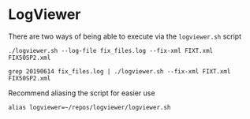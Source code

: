 LogViewer
===========================

There are two ways of being able to execute via the `logviewer.sh` script
```
./logviewer.sh --log-file fix_files.log --fix-xml FIXT.xml FIX50SP2.xml
```

```
grep 20190614 fix_files.log | ./logviewer.sh --fix-xml FIXT.xml FIX50SP2.xml
```

Recommend aliasing the script for easier use
```
alias logviewer=~/repos/logviewer/logviewer.sh
```